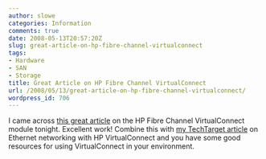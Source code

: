 ```yaml
---
author: slowe
categories: Information
comments: true
date: 2008-05-13T20:57:20Z
slug: great-article-on-hp-fibre-channel-virtualconnect
tags:
- Hardware
- SAN
- Storage
title: Great Article on HP Fibre Channel VirtualConnect
url: /2008/05/13/great-article-on-hp-fibre-channel-virtualconnect/
wordpress_id: 706
---
```


I came across [this great article](http://vinf.net/2008/04/09/how-does-an-hp-fibre-channel-virtual-connect-module-work/) on the HP Fibre Channel VirtualConnect module tonight. Excellent work! Combine this with [my TechTarget article](http://searchvmware.techtarget.com/tip/0,289483,sid179_gci1295274,00.html) on Ethernet networking with HP VirtualConnect and you have some good resources for using VirtualConnect in your environment.
